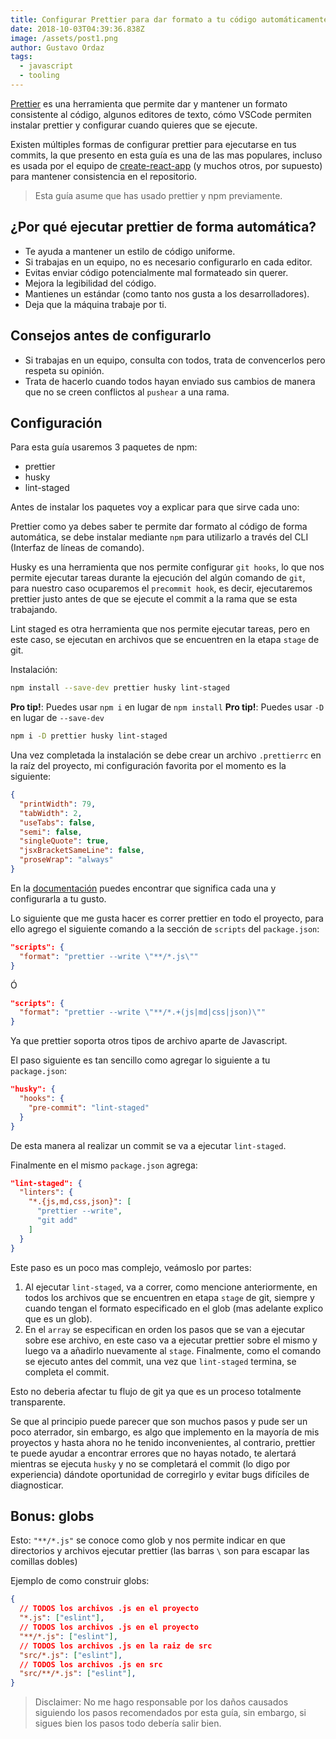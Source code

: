 ```yaml
---
title: Configurar Prettier para dar formato a tu código automáticamente
date: 2018-10-03T04:39:36.838Z
image: /assets/post1.png
author: Gustavo Ordaz
tags:
  - javascript
  - tooling
---
```

[Prettier](https://prettier.io/) es una herramienta que permite dar y mantener un formato consistente al código, algunos editores de texto, cómo VSCode permiten instalar prettier y configurar cuando quieres que se ejecute.

Existen múltiples formas de configurar prettier para ejecutarse en tus commits, la que presento en esta guía es una de las mas populares, incluso es usada por el equipo de [create-react-app](https://github.com/facebook/create-react-app/blob/master/package.json#L39) (y muchos otros, por supuesto) para mantener consistencia en el repositorio.

> Esta guía asume que has usado prettier y npm previamente.

## ¿Por qué ejecutar prettier de forma automática?

- Te ayuda a mantener un estilo de código uniforme.
- Si trabajas en un equipo, no es necesario configurarlo en cada editor.
- Evitas enviar código potencialmente mal formateado sin querer.
- Mejora la legibilidad del código.
- Mantienes un estándar (como tanto nos gusta a los desarrolladores).
- Deja que la máquina trabaje por ti.

## Consejos antes de configurarlo

- Si trabajas en un equipo, consulta con todos, trata de convencerlos pero respeta su opinión.
- Trata de hacerlo cuando todos hayan enviado sus cambios de manera que no se creen conflictos al `pushear` a una rama.

## Configuración

Para esta guía usaremos 3 paquetes de npm:

- prettier
- husky
- lint-staged

Antes de instalar los paquetes voy a explicar para que sirve cada uno:

Prettier como ya debes saber te permite dar formato al código de forma automática, se debe instalar mediante `npm` para utilizarlo a través del CLI (Interfaz de líneas de comando).

Husky es una herramienta que nos permite configurar `git hooks`, lo que nos permite ejecutar tareas durante la ejecución del algún comando de `git`, para nuestro caso ocuparemos el `precommit hook`, es decir, ejecutaremos prettier justo antes de que se ejecute el commit a la rama que se esta trabajando.

Lint staged es otra herramienta que nos permite ejecutar tareas, pero en este caso, se ejecutan en archivos que se encuentren en la etapa `stage` de git.

Instalación:

```bash
npm install --save-dev prettier husky lint-staged
```

**Pro tip!**: Puedes usar `npm i` en lugar de `npm install`
**Pro tip!**: Puedes usar `-D` en lugar de `--save-dev`

```bash
npm i -D prettier husky lint-staged
```

Una vez completada la instalación se debe crear un archivo `.prettierrc` en la raíz del proyecto, mi configuración favorita por el momento es la siguiente:

```json
{
  "printWidth": 79,
  "tabWidth": 2,
  "useTabs": false,
  "semi": false,
  "singleQuote": true,
  "jsxBracketSameLine": false,
  "proseWrap": "always"
}
```

En la [documentación](https://prettier.io/docs/en/options.html) puedes encontrar que significa cada una y configurarla a tu gusto.

Lo siguiente que me gusta hacer es correr prettier en todo el proyecto, para ello agrego el siguiente comando a la sección de `scripts` del `package.json`:

```json
"scripts": {
  "format": "prettier --write \"**/*.js\""
}
```

Ó

```json
"scripts": {
  "format": "prettier --write \"**/*.+(js|md|css|json)\""
}
```

Ya que prettier soporta otros tipos de archivo aparte de Javascript.

El paso siguiente es tan sencillo como agregar lo siguiente a tu `package.json`:
```json
"husky": {
  "hooks": {
    "pre-commit": "lint-staged"
  }
}
```

De esta manera al realizar un commit se va a ejecutar `lint-staged`.

Finalmente en el mismo `package.json` agrega:

```json
"lint-staged": {
  "linters": {
    "*.{js,md,css,json}": [
      "prettier --write",
      "git add"
    ]
  }
}
```

Este paso es un poco mas complejo, veámoslo por partes:

 1. Al ejecutar `lint-staged`, va a correr, como mencione anteriormente, en todos los archivos que se encuentren en etapa `stage` de git, siempre y cuando tengan el formato especificado en el glob (mas adelante explico que es un glob).
 2. En el `array` se especifican en orden los pasos que se van a ejecutar sobre ese archivo, en este caso va a ejecutar prettier sobre el mismo y luego va a añadirlo nuevamente al `stage`. Finalmente, como el comando se ejecuto antes del commit, una vez que `lint-staged` termina, se completa el commit.

Esto no deberia afectar tu flujo de git ya que es un proceso totalmente transparente.

Se que al principio puede parecer que son muchos pasos y pude ser un poco aterrador, sin embargo, es algo que implemento en la mayoría de mis proyectos y hasta ahora no he tenido inconvenientes, al contrario, prettier te puede ayudar a encontrar errores que no hayas notado, te alertará mientras se ejecuta `husky` y no se completará el commit (lo digo por experiencia) dándote oportunidad de corregirlo y evitar bugs difíciles de diagnosticar.

## Bonus: globs

Esto: `"**/*.js"`  se conoce como glob y nos permite indicar en que directorios y archivos ejecutar prettier (las barras `\` son para escapar las comillas dobles)

Ejemplo de como construir globs:
```json
{
  // TODOS los archivos .js en el proyecto
  "*.js": ["eslint"],
  // TODOS los archivos .js en el proyecto
  "**/*.js": ["eslint"],
  // TODOS los archivos .js en la raiz de src
  "src/*.js": ["eslint"],
  // TODOS los archivos .js en src
  "src/**/*.js": ["eslint"],
}
```

> Disclaimer: No me hago responsable por los daños causados siguiendo los pasos recomendados por esta guía, sin embargo, si sigues bien los pasos todo debería salir bien.
